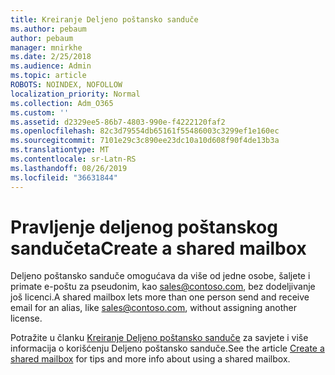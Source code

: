 ```yaml
---
title: Kreiranje Deljeno poštansko sanduče
ms.author: pebaum
author: pebaum
manager: mnirkhe
ms.date: 2/25/2018
ms.audience: Admin
ms.topic: article
ROBOTS: NOINDEX, NOFOLLOW
localization_priority: Normal
ms.collection: Adm_O365
ms.custom: ''
ms.assetid: d2329ee5-86b7-4803-990e-f4222120faf2
ms.openlocfilehash: 82c3d79554db65161f55486003c3299ef1e160ec
ms.sourcegitcommit: 7101e29c3c890ee23dc10a10d608f90f4de13b3a
ms.translationtype: MT
ms.contentlocale: sr-Latn-RS
ms.lasthandoff: 08/26/2019
ms.locfileid: "36631844"
---
```

# <a name="create-a-shared-mailbox"></a><span data-ttu-id="557e6-102">Pravljenje deljenog poštanskog sandučeta</span><span class="sxs-lookup"><span data-stu-id="557e6-102">Create a shared mailbox</span></span>

<span data-ttu-id="557e6-103">Deljeno poštansko sanduče omogućava da više od jedne osobe, šaljete i primate e-poštu za pseudonim, kao sales@contoso.com, bez dodeljivanje još licenci.</span><span class="sxs-lookup"><span data-stu-id="557e6-103">A shared mailbox lets more than one person send and receive email for an alias, like sales@contoso.com, without assigning another license.</span></span> 

<span data-ttu-id="557e6-104">Potražite u članku [Kreiranje Deljeno poštansko sanduče](https://support.office.com/article/Create-a-shared-mailbox-871a246d-3acd-4bba-948e-5de8be0544c9) za savjete i više informacija o korišćenju Deljeno poštansko sanduče.</span><span class="sxs-lookup"><span data-stu-id="557e6-104">See the article [Create a shared mailbox](https://support.office.com/article/Create-a-shared-mailbox-871a246d-3acd-4bba-948e-5de8be0544c9) for tips and more info about using a shared mailbox.</span></span> 
  

